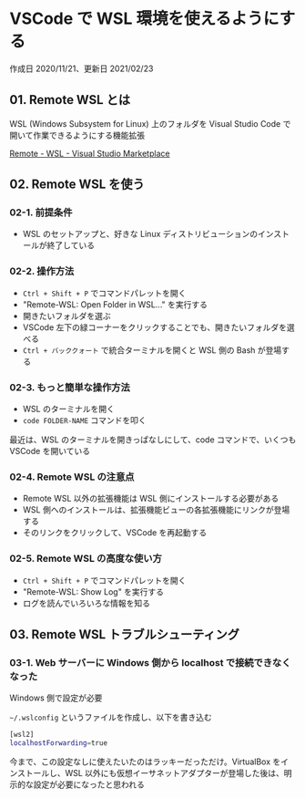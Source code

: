 # VSCode で WSL 環境を使えるようにする

作成日 2020/11/21、更新日 2021/02/23

## 01. Remote WSL とは

WSL (Windows Subsystem for Linux) 上のフォルダを Visual Studio Code で開いて作業できるようにする機能拡張

[Remote \- WSL \- Visual Studio Marketplace](https://marketplace.visualstudio.com/items?itemName=ms-vscode-remote.remote-wsl)

## 02. Remote WSL を使う

### 02-1. 前提条件

- WSL のセットアップと、好きな Linux ディストリビューションのインストールが終了している

### 02-2. 操作方法

- `Ctrl + Shift + P` でコマンドパレットを開く
- "Remote-WSL: Open Folder in WSL..." を実行する
- 開きたいフォルダを選ぶ
- VSCode 左下の緑コーナーをクリックすることでも、開きたいフォルダを選べる
- `Ctrl + バッククォート` で統合ターミナルを開くと WSL 側の Bash が登場する

### 02-3. もっと簡単な操作方法

- WSL のターミナルを開く
- `code FOLDER-NAME` コマンドを叩く

最近は、WSL のターミナルを開きっぱなしにして、code コマンドで、いくつも VSCode を開いている

### 02-4. Remote WSL の注意点

- Remote WSL 以外の拡張機能は WSL 側にインストールする必要がある
- WSL 側へのインストールは、拡張機能ビューの各拡張機能にリンクが登場する
- そのリンクをクリックして、VSCode を再起動する

### 02-5. Remote WSL の高度な使い方

- `Ctrl + Shift + P` でコマンドパレットを開く
- "Remote-WSL: Show Log" を実行する
- ログを読んでいろいろな情報を知る

## 03. Remote WSL トラブルシューティング

### 03-1. Web サーバーに Windows 側から localhost で接続できなくなった

Windows 側で設定が必要

`~/.wslconfig` というファイルを作成し、以下を書き込む

```bash
[wsl2]
localhostForwarding=true
```

今まで、この設定なしに使えたいたのはラッキーだっただけ。VirtualBox をインストールし、WSL 以外にも仮想イーサネットアダプターが登場した後は、明示的な設定が必要になったと思われる
